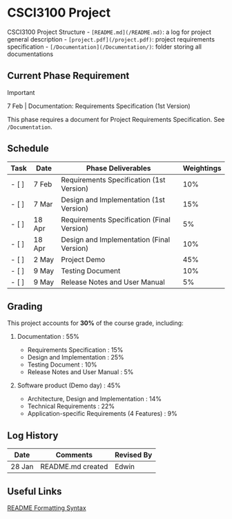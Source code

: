 # CSCI3100 Project
CSCI3100 Project Structure
    - `[README.md](/README.md)`: a log for project general description
    - `[project.pdf](/project.pdf)`: project requirements specification
    - `[/Documentation](/Documentation/)`: folder storing all documentations

## Current Phase Requirement
> [!IMPORTANT]
> 7 Feb | Documentation: Requirements Specification (1st Version)

This phase requires a document for Project Requirements Specification. See `/Documentation`.

## Schedule
| Task | Date | Phase Deliverables | Weightings |
| --- | --- | --- | --- |
| - [ ] | 7 Feb | Requirements Specification (1st Version) | 10% |
| - [ ] | 7 Mar | Design and Implementation (1st Version) | 15% |
| - [ ] | 18 Apr | Requirements Specification (Final Version) | 5% |
| - [ ] | 18 Apr | Design and Implementation (Final Version) | 10% |
| - [ ] | 2 May | Project Demo | 45% |
| - [ ] | 9 May | Testing Document | 10% |
| - [ ] | 9 May | Release Notes and User Manual | 5% |


## Grading
This project accounts for **30%** of the course grade, including:

1. Documentation : 55%
    - Requirements Specification : 15%
    - Design and Implementation : 25%
    - Testing Document : 10%
    - Release Notes and User Manual : 5%

2. Software product (Demo day) : 45%
    - Architecture, Design and Implementation : 14%
    - Technical Requirements : 22%
    - Application-specific Requirements (4 Features) : 9%

## Log History
| Date | Comments | Revised By |
| --- | --- | --- |
| 28 Jan | README.md created | Edwin |

## Useful Links
[README Formatting Syntax](https://docs.github.com/en/get-started/writing-on-github/getting-started-with-writing-and-formatting-on-github/basic-writing-and-formatting-syntax)